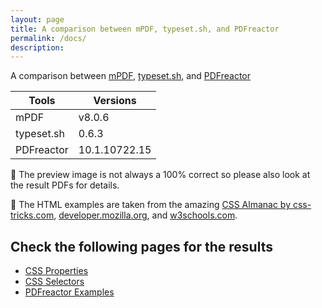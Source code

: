 ```yaml
---
layout: page
title: A comparison between mPDF, typeset.sh, and PDFreactor
permalink: /docs/
description: 
---
```


A comparison between [mPDF](https://mpdf.github.io/), [typeset.sh](https://typeset.sh/en/), and [PDFreactor](https://www.pdfreactor.com/)

| Tools | Versions |
|---------|---------|
| mPDF | v8.0.6 |
| typeset.sh | 0.6.3 |
| PDFreactor | 10.1.10722.15 |

📢 The preview image is not always a 100% correct so please also look at the result PDFs for details.

💖 The HTML examples are taken from the amazing [CSS Almanac by css-tricks.com](https://css-tricks.com/almanac/), [developer.mozilla.org](https://developer.mozilla.org/en-US/docs/Web/CSS/), and [w3schools.com](https://www.w3schools.com/).        

## Check the following pages for the results
* [CSS Properties](/compare.html2pdf.tools/docs/CSS-Properties/)
* [CSS Selectors](/compare.html2pdf.tools/docs/CSS-Selectors/)
* [PDFreactor Examples](/compare.html2pdf.tools/docs/PDFreactor-Examples/)
